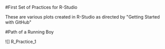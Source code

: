 #First Set of Practices for R-Studio

These are various plots created in R-Studio as directed by "Getting Started with GitHub"

#Path of a Running Boy

![] R_Practice_1
